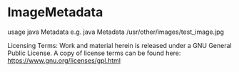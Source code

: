 # ImageMetadata

usage java Metadata <absolute file path>
	e.g. java Metadata /usr/other/images/test_image.jpg

Licensing Terms:
Work and material herein is released under a GNU General Public License. A copy of license terms can be found here: https://www.gnu.org/licenses/gpl.html
